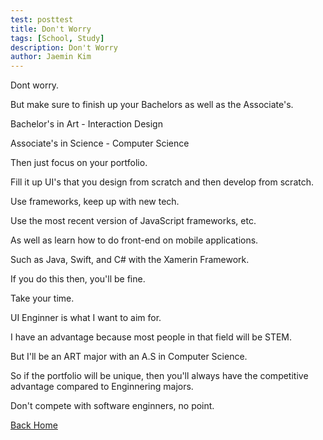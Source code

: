 ```yaml
---
test: posttest
title: Don't Worry
tags: [School, Study]
description: Don't Worry
author: Jaemin Kim
--- 
```


Dont worry.

But make sure to finish up your Bachelors as well as the Associate's.

Bachelor's in Art - Interaction Design

Associate's in Science - Computer Science

Then just focus on your portfolio.

Fill it up UI's that you design from scratch and then develop from scratch.

Use frameworks, keep up with new tech.

Use the most recent version of JavaScript frameworks, etc.

As well as learn how to do front-end on mobile applications.

Such as Java, Swift, and C# with the Xamerin Framework.

If you do this then, you'll be fine.

Take your time.

UI Enginner is what I want to aim for.

I have an advantage because most people in that field will be STEM.

But I'll be an ART major with an A.S in Computer Science.

So if the portfolio will be unique, then you'll always have the competitive advantage compared to Enginnering majors.

Don't compete with software enginners, no point.

[Back Home](https://jaemnkm.github.io/jekyll-now/)
